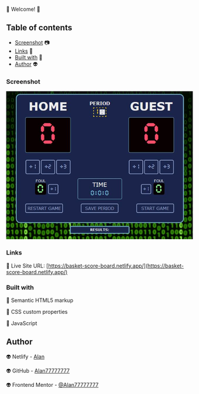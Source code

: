 👋 Welcome! 👋 

## Table of contents

  - [Screenshot](#screenshot) 📷
  - [Links](#links) 🔗
  - [Built with](#built-with) 🔨
  - [Author](#author) 👽

### Screenshot

![](./project.JPG)


### Links 

🔗 Live Site URL: [https://basket-score-board.netlify.app/](https://basket-score-board.netlify.app/)

### Built with 

🔨 Semantic HTML5 markup

🔨 CSS custom properties

🔨 JavaScript

## Author 

👽 Netlify - [Alan](https://app.netlify.com/teams/alan77777777/overview)

👽 GitHub - [Alan77777777](https://github.com/Alan77777777)

👽 Frontend Mentor - [@Alan77777777](https://www.frontendmentor.io/profile/Alan77777777)
